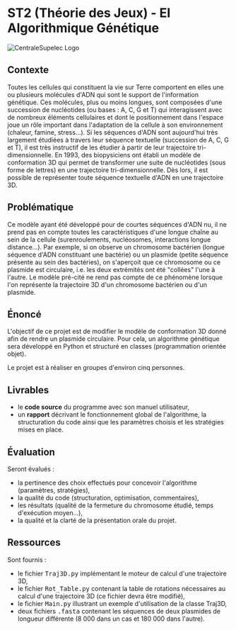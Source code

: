 # ST2 (Théorie des Jeux) - EI Algorithmique Génétique

![CentraleSupelec Logo](https://www.centralesupelec.fr/sites/all/themes/cs_theme/medias/common/images/intro/logo_nouveau.jpg)

## Contexte
Toutes les cellules qui constituent la vie sur Terre comportent en elles une ou plusieurs molécules d'ADN qui sont le support de l'information génétique. Ces molécules, plus ou moins longues, sont composées d'une succession de nucléotides (ou bases : A, C, G et T) qui interagissent avec de nombreux éléments cellulaires et dont le positionnement dans l'espace joue un rôle important dans l'adaptation de la cellule à son environnement (chaleur, famine, stress...). Si les séquences d'ADN sont aujourd'hui très largement étudiées à travers leur séquence textuelle (succession de A, C, G et T), il est très instructif de les étudier à partir de leur trajectoire tri-dimensionnelle. En 1993, des biopysiciens ont établi un modèle de conformation 3D qui permet de transformer une suite de nucléotides (sous forme de lettres) en une trajectoire tri-dimensionnelle. Dès lors, il est possible de représenter toute séquence textuelle d'ADN en une trajectoire 3D.

## Problématique
Ce modèle ayant été développé pour de courtes séquences d'ADN nu, il ne prend pas en compte toutes les caractéristiques d'une longue chaîne au sein de la cellule (surenroulements, nucléosomes, interactions longue distance...). Par exemple, si on observe un chromosome bactérien (longue séquence d'ADN constituant une bactérie) ou un plasmide (petite séquence présente au sein des bactéries), on s'aperçoit que ce chromosome ou ce plasmide est circulaire, i.e. les deux extrémités ont été "collées" l'une à l'autre. Le modèle pré-cité ne rend pas compte de ce phénomène lorsque l'on représente la trajectoire 3D d'un chromosome bactérien ou d'un plasmide.

## Énoncé
L'objectif de ce projet est de modifier le modèle de conformation 3D donné afin de rendre un plasmide circulaire. Pour cela, un algorithme génétique sera développé en Python et structuré en classes (programmation orientée objet).

Le projet est à réaliser en groupes d'environ cinq personnes.

## Livrables

- le **code source** du programme avec son manuel utilisateur,
- un **rapport** décrivant le fonctionnement global de l'algorithme, la structuration du code ainsi que les paramètres choisis et les stratégies mises en place.

## Évaluation

Seront évalués :

- la pertinence des choix effectués pour concevoir l'algorithme (paramètres, stratégies),
- la qualité du code (structuration, optimisation, commentaires),
- les résultats (qualité de la fermeture du chromosome étudié, temps d'exécution moyen...),
- la qualité et la clarté de la présentation orale du projet.

## Ressources

Sont fournis :

- le fichier <tt>Traj3D.py</tt> implémentant le moteur de calcul d'une trajectoire 3D,
- le fichier <tt>Rot_Table.py</tt> contenant la table de rotations nécessaires au calcul d'une trajectoire 3D (ce fichier devra être modifié),
- le fichier <tt>Main.py</tt> illustrant un exemple d'utilisation de la classe Traj3D,
- deux fichiers <tt>.fasta</tt> contenant les séquences de deux plasmides de longueur différente (8 000 dans un cas et 180 000 dans l'autre).

